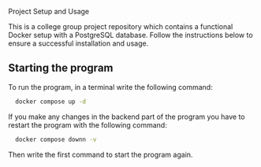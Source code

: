 Project Setup and Usage

This is a college group project repository which contains a functional Docker setup with a PostgreSQL database. Follow the instructions below to ensure a successful installation and usage.





## Starting the program

To run the program, in a terminal write the following command:

```bash
  docker compose up -d
```

If you make any changes in the backend part of the program you have to restart the program with the following command:

```bash
  docker compose downn -v
```

Then write the first command to start the program again.